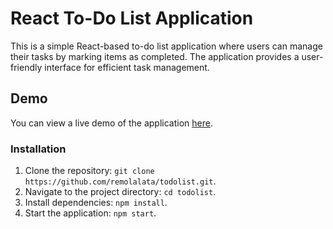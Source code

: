 # React To-Do List Application

This is a simple React-based to-do list application where users can manage their tasks by marking items as completed. The application provides a user-friendly interface for efficient task management.

## Demo

You can view a live demo of the application [here](https://todolist-remo-antonio-lalatas-projects.vercel.app/).

### Installation

1. Clone the repository: `git clone https://github.com/remolalata/todolist.git`.
2. Navigate to the project directory: `cd todolist`.
3. Install dependencies: `npm install`.
4. Start the application: `npm start`.
